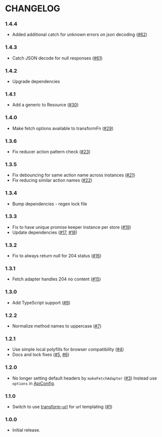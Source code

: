 # CHANGELOG

### 1.4.4

- Added additional catch for unknown errors on json decoding ([#62]) 

### 1.4.3

- Catch JSON decode for null responses ([#61])

### 1.4.2

- Upgrade dependencies

### 1.4.1

- Add a generic to Resource ([#30])

### 1.4.0

- Make fetch options available to transformFn ([#29])

### 1.3.6

- Fix reducer action pattern check ([#23])

### 1.3.5

- Fix debouncing for same action name across instances ([#21])
- Fix reducing similar action names ([#22])

### 1.3.4

- Bump dependencies - regen lock file

### 1.3.3

- Fix to have unique promise keeper instance per store ([#19])
- Update dependencies ([#17], [#18])

### 1.3.2

- Fix to always return null for 204 status ([#16])

### 1.3.1

- Fetch adapter handles 204 no content ([#15])

### 1.3.0

- Add TypeScript support ([#9])

### 1.2.2

- Normalize method names to uppercase ([#7])

### 1.2.1

- Use simple local polyfills for browser compatibility ([#4])
- Docs and lock fixes ([#5], [#6])

### 1.2.0

- No longer setting default headers by `makeFetchAdapter` ([#3])
  Instead use `options` in [ApiConfig].

### 1.1.0

- Switch to use [transform-url] for url templating ([#1])

### 1.0.0

- Initial release.


[#1]:https://github.com/godaddy/reduxful/pull/1
[#3]:https://github.com/godaddy/reduxful/pull/3
[#4]:https://github.com/godaddy/reduxful/pull/4
[#5]:https://github.com/godaddy/reduxful/pull/5
[#6]:https://github.com/godaddy/reduxful/pull/6
[#7]:https://github.com/godaddy/reduxful/pull/7
[#9]:https://github.com/godaddy/reduxful/pull/9
[#15]:https://github.com/godaddy/reduxful/pull/15
[#16]:https://github.com/godaddy/reduxful/pull/16
[#17]:https://github.com/godaddy/reduxful/pull/17
[#18]:https://github.com/godaddy/reduxful/pull/18
[#19]:https://github.com/godaddy/reduxful/pull/19
[#21]:https://github.com/godaddy/reduxful/pull/21
[#22]:https://github.com/godaddy/reduxful/pull/22
[#23]:https://github.com/godaddy/reduxful/pull/23
[#29]:https://github.com/godaddy/reduxful/pull/29
[#30]:https://github.com/godaddy/reduxful/pull/30
[#61]:https://github.com/godaddy/reduxful/pull/61
[#62]:https://github.com/godaddy/reduxful/pull/62
[transform-url]:https://github.com/godaddy/transform-url#readme
[ApiConfig]:https://github.com/godaddy/reduxful/blob/master/docs/api.md#apiconfig--object
